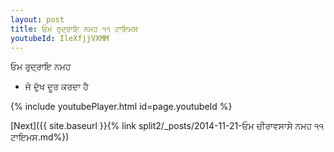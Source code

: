 ```yaml
---
layout: post
title: ਓਮ ਰੁਦ੍ਰਾਇ ਨਮਹ ੧੧ ਟਾਇਮਸ
youtubeId: IleXfjjVXMM
---
```

 
 
 ਓਮ ਰੁਦ੍ਰਾਇ ਨਮਹ  
 
 -  ਜੋ ਦੁੱਖ ਦੂਰ ਕਰਦਾ ਹੈ 
 
  
 
  
 
 
 
 
 
 


{% include youtubePlayer.html id=page.youtubeId %}
 
[Next]({{ site.baseurl }}{% link  split2/_posts/2014-11-21-ਓਮ ਚੀਰਾਵਸਾਸੇ ਨਮਹ ੧੧ ਟਾਇਮਸ.md%})
 
